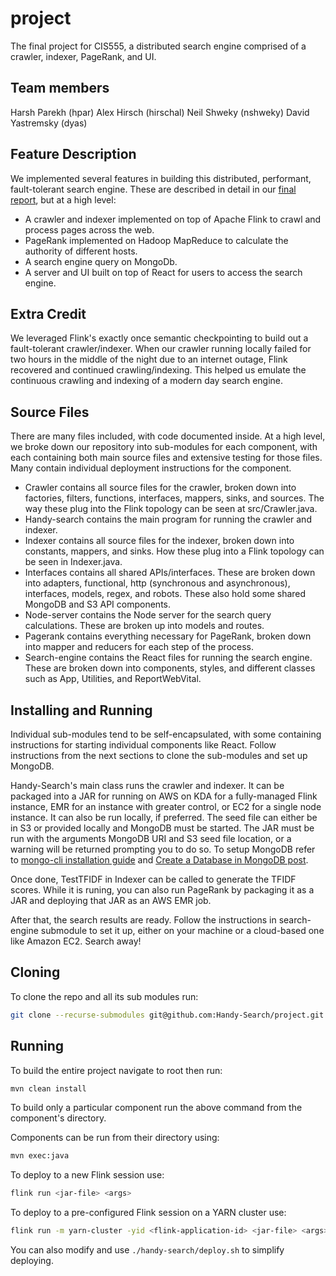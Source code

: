# project

The final project for CIS555, a distributed search engine comprised of a crawler,
indexer, PageRank, and UI.

## Team members

Harsh Parekh (hpar)
Alex Hirsch (hirschal)
Neil Shweky (nshweky)
David Yastremsky (dyas)

## Feature Description

We implemented several features in building this distributed, performant,
fault-tolerant search engine. These are described in detail in our
[final report](https://github.com/Handy-Search/project/blob/main/Handy%20Search%20-%20Final%20Report.pdf),
but at a high level:

* A crawler and indexer implemented on top of Apache Flink to crawl and process
pages across the web.
* PageRank implemented on Hadoop MapReduce to calculate the authority of
different hosts.
* A search engine query on MongoDb.
* A server and UI built on top of React for users to access the search engine.

## Extra Credit

We leveraged Flink's exactly once semantic checkpointing to build out a
fault-tolerant crawler/indexer. When our crawler running locally failed for two
hours in the middle of the night due to an internet outage, Flink recovered and
continued crawling/indexing. This helped us emulate the continuous crawling and
indexing of a modern day search engine.

## Source Files

There are many files included, with code documented inside. At a high level,
we broke down our repository into sub-modules for each component,
with each containing both main source files and extensive testing for
those files. Many contain individual deployment instructions for the component.

* Crawler contains all source files for the crawler, broken down into factories,
filters, functions, interfaces, mappers, sinks, and sources.
The way these plug into the Flink topology can be seen at src/Crawler.java.
* Handy-search contains the main program for running the crawler and indexer.
* Indexer contains all source files for the indexer, broken down into constants,
mappers, and sinks. How these plug into a Flink topology can be seen in Indexer.java.
* Interfaces contains all shared APIs/interfaces. These are broken down into
adapters, functional, http (synchronous and asynchronous), interfaces, models,
regex, and robots. These also hold some shared MongoDB and S3 API components.
* Node-server contains the Node server for the search query calculations.
These are broken up into models and routes.
* Pagerank contains everything necessary for PageRank, broken down into mapper
and reducers for each step of the process.
* Search-engine contains the React files for running the search engine.
These are broken down into components, styles, and different classes such as
App, Utilities, and ReportWebVital.

## Installing and Running

Individual sub-modules tend to be self-encapsulated,
with some containing instructions for starting individual components like React.
Follow instructions from the next sections to clone the sub-modules and set up MongoDB.

Handy-Search's main class runs the crawler and indexer.
It can be packaged into a JAR for running on AWS on KDA for a fully-managed
Flink instance, EMR for an instance with greater control, or EC2 for a single
node instance. It can also be run locally, if preferred. The seed file can
either be in S3 or provided locally and MongoDB must be started.
The JAR must be run with the arguments MongoDB URI and S3 seed file location,
or a warning will be returned prompting you to do so.
To setup MongoDB refer to
[mongo-cli installation guide](https://docs.mongodb.com/mongocli/stable/install/)
and [Create a Database in MongoDB post](https://www.mongodb.com/basics/create-database).

Once done, TestTFIDF in Indexer can be called to generate the TFIDF scores.
While it is runing, you can also run PageRank by packaging it as a JAR and
deploying that JAR as an AWS EMR job.

After that, the search results are ready.
Follow the instructions in search-engine submodule to set it up,
either on your machine or a cloud-based one like Amazon EC2. Search away!

## Cloning

To clone the repo and all its sub modules run:

```sh
git clone --recurse-submodules git@github.com:Handy-Search/project.git
```

## Running

To build the entire project navigate to root then run:

```sh
mvn clean install
```

To build only a particular component run the above command from the component's directory.

Components can be run from their directory using:

```sh
mvn exec:java
```

To deploy to a new Flink session use:

```sh
flink run <jar-file> <args>
```

To deploy to a pre-configured Flink session on a YARN cluster use:

```sh
flink run -m yarn-cluster -yid <flink-application-id> <jar-file> <args>
```

You can also modify and use `./handy-search/deploy.sh` to simplify deploying.
